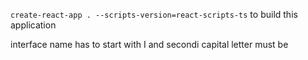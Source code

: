 `create-react-app . --scripts-version=react-scripts-ts` to build this application


interface name has to start with I and secondi capital letter must be



